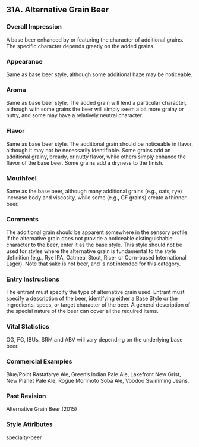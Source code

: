 ## 31A. Alternative Grain Beer

### Overall Impression

A base beer enhanced by or featuring the character of additional grains. The specific character depends greatly on the added grains.

### Appearance

Same as base beer style, although some additional haze may be noticeable.

### Aroma

Same as base beer style. The added grain will lend a particular character, although with some grains the beer will simply seem a bit more grainy or nutty, and some may have a relatively neutral character.

### Flavor

Same as base beer style. The additional grain should be noticeable in flavor, although it may not be necessarily identifiable. Some grains add an additional grainy, bready, or nutty flavor, while others simply enhance the flavor of the base beer. Some grains add a dryness to the finish.

### Mouthfeel

Same as the base beer, although many additional grains (e.g., oats, rye) increase body and viscosity, while some (e.g., GF grains) create a thinner beer.

### Comments

The additional grain should be apparent somewhere in the sensory profile. If the alternative grain does not provide a noticeable distinguishable character to the beer, enter it as the base style. This style should not be used for styles where the alternative grain is fundamental to the style definition (e.g., Rye IPA, Oatmeal Stout, Rice- or Corn-based International Lager). Note that sake is not beer, and is not intended for this category.

### Entry Instructions

The entrant must specify the type of alternative grain used. Entrant must specify a description of the beer, identifying either a Base Style or the ingredients, specs, or target character of the beer. A general description of the special nature of the beer can cover all the required items.

### Vital Statistics

OG, FG, IBUs, SRM and ABV will vary depending on the underlying base beer.

### Commercial Examples

Blue/Point Rastafarye Ale, Green’s Indian Pale Ale, Lakefront New Grist, New Planet Pale Ale, Rogue Morimoto Soba Ale, Voodoo Swimming Jeans.

### Past Revision

Alternative Grain Beer (2015)

### Style Attributes

specialty-beer